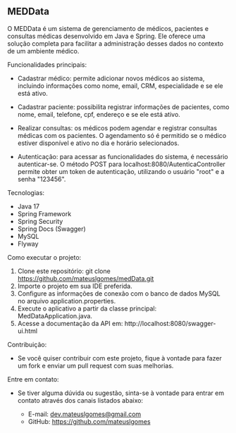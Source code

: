 ## MEDData

O MEDData é um sistema de gerenciamento de médicos, pacientes e consultas médicas desenvolvido em Java e Spring. Ele oferece uma solução completa para facilitar a administração desses dados no contexto de um ambiente médico.

Funcionalidades principais:

- Cadastrar médico: permite adicionar novos médicos ao sistema, incluindo informações como nome, email, CRM, especialidade e se ele está ativo.

- Cadastrar paciente: possibilita registrar informações de pacientes, como nome, email, telefone, cpf, endereço e se ele está ativo.

- Realizar consultas: os médicos podem agendar e registrar consultas médicas com os pacientes. O agendamento só é permitido se o médico estiver disponível e ativo no dia e horário selecionados.

- Autenticação: para acessar as funcionalidades do sistema, é necessário autenticar-se. O método POST para localhost:8080/AutenticaController permite obter um token de autenticação, utilizando o usuário "root" e a senha "123456".

Tecnologias:
- Java 17
- Spring Framework
- Spring Security
- Spring Docs (Swagger)
- MySQL
- Flyway

Como executar o projeto:

1. Clone este repositório: git clone https://github.com/mateuslgomes/medData.git
2. Importe o projeto em sua IDE preferida.
3. Configure as informações de conexão com o banco de dados MySQL no arquivo application.properties.
4. Execute o aplicativo a partir da classe principal: MedDataApplication.java.
5. Acesse a documentação da API em: http://localhost:8080/swagger-ui.html

Contribuição:

- Se você quiser contribuir com este projeto, fique à vontade para fazer um fork e enviar um pull request com suas melhorias.

Entre em contato:

- Se tiver alguma dúvida ou sugestão, sinta-se à vontade para entrar em contato através dos canais listados abaixo:

    - E-mail: dev.mateuslgomes@gmail.com
    - GitHub: https://github.com/mateuslgomes
